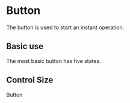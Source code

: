 # Button

The button is used to start an instant operation.

## Basic use

The most basic button has five states.

<code src="./demo/basic.tsx"></code>

## Control Size

<code src="./demo/size.tsx"></code>
Button
